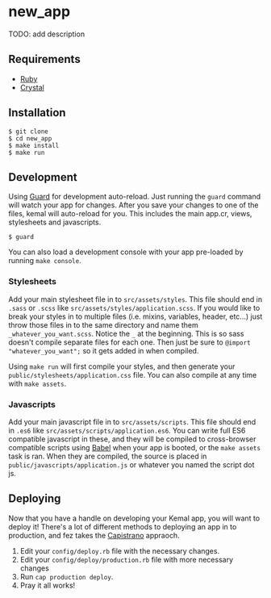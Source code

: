 # new_app

TODO: add description

## Requirements

* [Ruby](https://www.ruby-lang.org/)
* [Crystal](https://crystal-lang.org/)

## Installation

```text
$ git clone
$ cd new_app
$ make install
$ make run
```

## Development

Using [Guard](https://github.com/guard/guard) for development auto-reload. Just running the `guard` command will watch your app for changes. After you save your changes to one of the files, kemal will auto-reload for you. This includes the main app.cr, views, stylesheets and javascripts.

```text
$ guard
```

You can also load a development console with your app pre-loaded by running `make console`.

### Stylesheets

Add your main stylesheet file in to `src/assets/styles`. This file should end in `.sass` or `.scss` like `src/assets/styles/application.scss`. 
If you would like to break your styles in to multiple files (i.e. mixins, variables, header, etc...) just throw those files in to the same directory and name them `_whatever_you_want.scss`. Notice the `_` at the beginning. This is so sass doesn't compile separate files for each one. Then just be sure to `@import "whatever_you_want";` so it gets added in when compiled.

Using `make run` will first compile your styles, and then generate your `public/stylesheets/application.css` file. You can also compile at any time with `make assets`.

### Javascripts

Add your main javascript file in to `src/assets/scripts`. This file should end in `.es6` like `src/assets/scripts/application.es6`.
You can write full ES6 compatible javascript in these, and they will be compiled to cross-browser compatible scripts using [Babel](https://babeljs.io/) when your app is booted, or the `make assets` task is ran. When they are compiled, the source is placed in `public/javascripts/application.js` or whatever you named the script dot js.

## Deploying

Now that you have a handle on developing your Kemal app, you will want to deploy it! There's a lot of different methods to deploying an app in to production, and fez takes the [Capistrano](http://capistranorb.com/) appraoch.

1. Edit your `config/deploy.rb` file with the necessary changes.
2. Edit your `config/deploy/production.rb` file with more necessary changes
3. Run `cap production deploy`.
4. Pray it all works!
